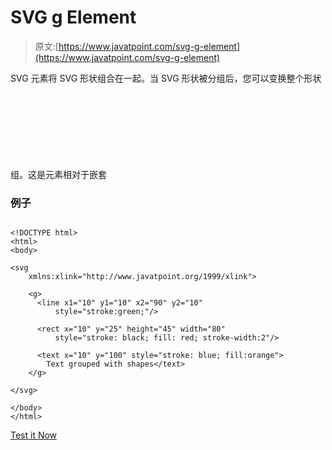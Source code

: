 # SVG g Element

> 原文:[https://www.javatpoint.com/svg-g-element](https://www.javatpoint.com/svg-g-element)

SVG <g>元素将 SVG 形状组合在一起。当 SVG 形状被分组后，您可以变换整个形状组。这是<g>元素相对于嵌套<svg>元素的优势。</svg></g></g>

### 例子

```

<!DOCTYPE html>
<html>
<body>

<svg 
    xmlns:xlink="http://www.javatpoint.org/1999/xlink">

    <g>
      <line x1="10" y1="10" x2="90" y2="10"
          style="stroke:green;"/>

      <rect x="10" y="25" height="45" width="80"
          style="stroke: black; fill: red; stroke-width:2"/>

      <text x="10" y="100" style="stroke: blue; fill:orange">
        Text grouped with shapes</text>
    </g>

</svg>

</body>
</html>

```

[Test it Now](https://www.javatpoint.com/oprweb/test.jsp?filename=svggelement)